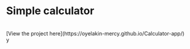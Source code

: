 # Simple calculator

<br>
[View the project here](https://oyelakin-mercy.github.io/Calculator-app/)
</br>
y
